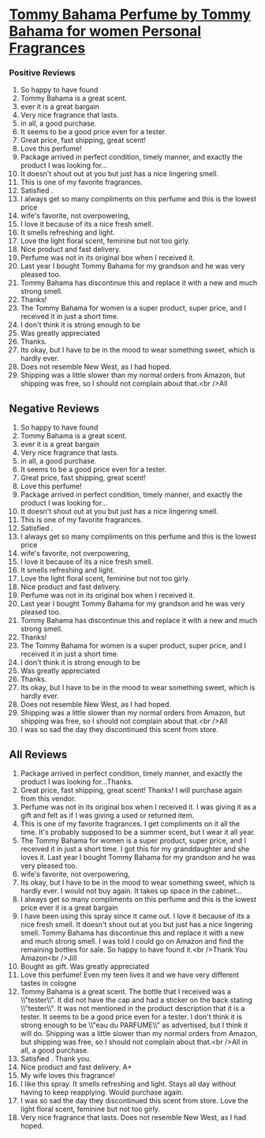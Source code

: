 # [Tommy Bahama Perfume by Tommy Bahama for women Personal Fragrances](https://products.checkmycream.com/products/Tommy-Bahama-Perfume-by-Tommy-Bahama-for-women-Personal-Fragrances.html)

### Positive Reviews

<ol>
      <li>So happy to have found</li>
      <li>Tommy Bahama is a great scent.</li>
      <li>ever it is a great bargain</li>
      <li>Very nice fragrance that lasts.  </li>
      <li>in all, a good purchase.</li>
      <li>It seems to be a good price even for a tester.</li>
      <li>Great price, fast shipping, great scent!  </li>
      <li>Love this perfume!</li>
      <li>Package arrived in perfect condition, timely manner, and exactly the product I was looking for...</li>
      <li>It doesn&#x27;t shout out at you but just has a nice lingering smell.</li>
      <li>This is one of my favorite fragrances.</li>
      <li>Satisfied .  </li>
      <li>I always get so many compliments on this perfume and this is the lowest price</li>
      <li>wife&#x27;s favorite, not overpowering,</li>
      <li>I love it because of its a nice fresh smell.</li>
      <li>It smells refreshing and light.  </li>
      <li>Love the light floral scent, feminine but not too girly.</li>
      <li>Nice product and fast delivery.  </li>
      <li>Perfume was not in its original box when I received it.</li>
      <li>Last year I bought Tommy Bahama for my grandson and he was very pleased too.</li>
      <li>Tommy Bahama has discontinue this and replace it with a new and much strong smell.</li>
      <li>Thanks!  </li>
      <li>The Tommy Bahama for women is a super product, super price, and I received it in just a short time.  </li>
      <li>I don&#x27;t think it is strong enough to be</li>
      <li>Was greatly appreciated</li>
      <li>Thanks.</li>
      <li>Its okay, but I have to be in the mood to wear something sweet, which is hardly ever.</li>
      <li>Does not resemble New West, as I had hoped.</li>
      <li>Shipping was a little slower than my normal orders from Amazon, but shipping was free, so I should not complain about that.&lt;br /&gt;All</li>
</ol>


<h2>Negative Reviews</h2>
<ol>
<li> So happy to have found</li>
<li> Tommy Bahama is a great scent.</li>
<li> ever it is a great bargain</li>
<li> Very nice fragrance that lasts.  </li>
<li> in all, a good purchase.</li>
<li> It seems to be a good price even for a tester.</li>
<li> Great price, fast shipping, great scent!  </li>
<li> Love this perfume!</li>
<li> Package arrived in perfect condition, timely manner, and exactly the product I was looking for...</li>
<li> It doesn&#x27;t shout out at you but just has a nice lingering smell.</li>
<li> This is one of my favorite fragrances.</li>
<li> Satisfied .  </li>
<li> I always get so many compliments on this perfume and this is the lowest price</li>
<li> wife&#x27;s favorite, not overpowering,</li>
<li> I love it because of its a nice fresh smell.</li>
<li> It smells refreshing and light.  </li>
<li> Love the light floral scent, feminine but not too girly.</li>
<li> Nice product and fast delivery.  </li>
<li> Perfume was not in its original box when I received it.</li>
<li> Last year I bought Tommy Bahama for my grandson and he was very pleased too.</li>
<li> Tommy Bahama has discontinue this and replace it with a new and much strong smell.</li>
<li> Thanks!  </li>
<li> The Tommy Bahama for women is a super product, super price, and I received it in just a short time.  </li>
<li> I don&#x27;t think it is strong enough to be</li>
<li> Was greatly appreciated</li>
<li> Thanks.</li>
<li> Its okay, but I have to be in the mood to wear something sweet, which is hardly ever.</li>
<li> Does not resemble New West, as I had hoped.</li>
<li> Shipping was a little slower than my normal orders from Amazon, but shipping was free, so I should not complain about that.&lt;br /&gt;All</li>
<li> I was so sad the day they discontinued this scent from store.  </li>
</ol>

<h2>All Reviews</h2>

<ol>
    <li> Package arrived in perfect condition, timely manner, and exactly the product I was looking for...Thanks.</li>
    <li> Great price, fast shipping, great scent!  Thanks!  I will purchase again from this vendor.</li>
    <li> Perfume was not in its original box when I received it. I was giving it as a gift and felt as if I was giving a used or returned item.</li>
    <li> This is one of my favorite fragrances. I get compliments on it all the time. It&#x27;s probably supposed to be a summer scent, but I wear it all year.</li>
    <li> The Tommy Bahama for women is a super product, super price, and I received it in just a short time.  I got this for my granddaughter and she loves it.  Last year I bought Tommy Bahama for my grandson and he was very pleased too.</li>
    <li> wife&#x27;s favorite, not overpowering,</li>
    <li> Its okay, but I have to be in the mood to wear something sweet, which is hardly ever. I would not buy again. It takes up space in the cabinet...</li>
    <li> I always get so many compliments on this perfume and this is the lowest price ever it is a great bargain</li>
    <li> I have been using this spray since it came out. I love it because of its a nice fresh smell. It doesn&#x27;t shout out at you but just has a nice lingering smell. Tommy Bahama has discontinue this and replace it with a new and much strong smell. I was told I could go on Amazon and find the remaining bottles for sale. So happy to have found it.&lt;br /&gt;Thank You Amazon&lt;br /&gt;Jill</li>
    <li> Bought as gift. Was greatly appreciated</li>
    <li> Love this perfume! Even my teen lives it and we have very different tastes in cologne</li>
    <li> Tommy Bahama is a great scent. The bottle that I received was a \\&quot;tester\\&quot;. It did not have the cap and had a sticker on the back stating \\&quot;tester\\&quot;. It was not mentioned in the product description that it is a tester. It seems to be a good price even for a tester. I don&#x27;t think it is strong enough to be \\&quot;eau du PARFUME\\&quot; as advertised, but I think it will do. Shipping was a little slower than my normal orders from Amazon, but shipping was free, so I should not complain about that.&lt;br /&gt;All in all, a good purchase.</li>
    <li> Satisfied .  Thank you.</li>
    <li> Nice product and fast delivery.  A+</li>
    <li> My wife loves this fragrance!</li>
    <li> I like this spray. It smells refreshing and light.  Stays all day without having to keep reapplying. Would purchase again.</li>
    <li> I was so sad the day they discontinued this scent from store.  Love the light floral scent, feminine but not too girly.</li>
    <li> Very nice fragrance that lasts.  Does not resemble New West, as I had hoped.</li>
</ol>




